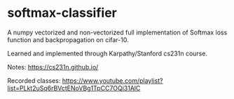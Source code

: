 # softmax-classifier
A numpy vectorized and non-vectorized full implementation of Softmax loss function and backpropagation on cifar-10.

Learned and implemented through Karpathy/Stanford cs231n course.

Notes:  https://cs231n.github.io/

Recorded classes: https://www.youtube.com/playlist?list=PLkt2uSq6rBVctENoVBg1TpCC7OQi31AlC
